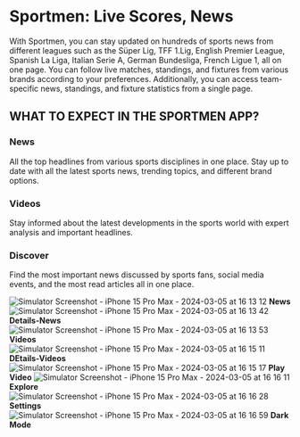 # Sportmen: Live Scores, News

With Sportmen, you can stay updated on hundreds of sports news from different leagues such as the Süper Lig, TFF 1.Lig, English Premier League, Spanish La Liga, Italian Serie A, German Bundesliga, French Ligue 1, all on one page. You can follow live matches, standings, and fixtures from various brands according to your preferences. Additionally, you can access team-specific news, standings, and fixture statistics from a single page.

## WHAT TO EXPECT IN THE SPORTMEN APP?

### News
All the top headlines from various sports disciplines in one place. Stay up to date with all the latest sports news, trending topics, and different brand options.

### Videos
Stay informed about the latest developments in the sports world with expert analysis and important headlines.

### Discover
Find the most important news discussed by sports fans, social media events, and the most read articles all in one place.

![Simulator Screenshot - iPhone 15 Pro Max - 2024-03-05 at 16 13 12](https://github.com/IremSever/Sportmen/assets/99093113/47431b3a-9496-4bb0-922c-913e0d70958c) **News**
![Simulator Screenshot - iPhone 15 Pro Max - 2024-03-05 at 16 13 42](https://github.com/IremSever/Sportmen/assets/99093113/2365d9a5-c3b5-4fad-bbf6-e2642de6d07c) **Details-News**
![Simulator Screenshot - iPhone 15 Pro Max - 2024-03-05 at 16 13 53](https://github.com/IremSever/Sportmen/assets/99093113/ed25e0d4-3328-4442-b137-d7cd23940fb9) **Videos**
![Simulator Screenshot - iPhone 15 Pro Max - 2024-03-05 at 16 15 11](https://github.com/IremSever/Sportmen/assets/99093113/5163a4ec-9a38-42a2-879f-2c6f0f4b52ec) **DEtails-Videos**
![Simulator Screenshot - iPhone 15 Pro Max - 2024-03-05 at 16 15 17](https://github.com/IremSever/Sportmen/assets/99093113/0bed1909-6e9b-416a-bb56-4af3b38462b5) **Play Video**
![Simulator Screenshot - iPhone 15 Pro Max - 2024-03-05 at 16 16 11](https://github.com/IremSever/Sportmen/assets/99093113/2748ce4a-aa99-47f1-977a-abfc6e810829) **Explore**
![Simulator Screenshot - iPhone 15 Pro Max - 2024-03-05 at 16 16 28](https://github.com/IremSever/Sportmen/assets/99093113/5ffafb23-239f-4ef1-88f1-2823baec3775) **Settings**
![Simulator Screenshot - iPhone 15 Pro Max - 2024-03-05 at 16 16 59](https://github.com/IremSever/Sportmen/assets/99093113/3666687d-2893-4669-8883-2e43eb548b60) **Dark Mode**
